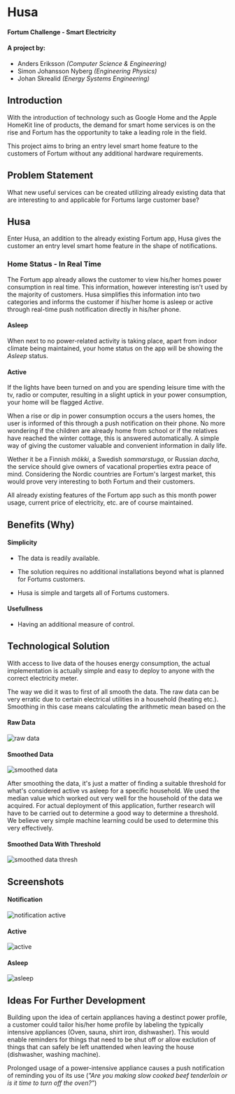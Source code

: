 # Husa 
#### Fortum Challenge - Smart Electricity

#### A project by:

- Anders Eriksson *(Computer Science & Engineering)*
- Simon Johansson Nyberg *(Engineering Physics)*
- Johan Skrealid *(Energy Systems Engineering)*

## Introduction

With the introduction of technology such as Google Home and the Apple HomeKit line of products, the demand for smart home services is on the rise and Fortum has the opportunity to take a leading role in the field.

This project aims to bring an entry level smart home feature to the customers of Fortum without any additional hardware requirements.

## Problem Statement

What new useful services can be created utilizing already existing data that are interesting to and applicable for Fortums large customer base?   

## Husa

Enter Husa, an addition to the already existing Fortum app, Husa gives the customer an entry level smart home feature in the shape of notifications.

### Home Status - In Real Time 

The Fortum app already allows the customer to view his/her homes power consumption in real time. This information, however interesting isn't used by the majority of customers. Husa simplifies this information into two categories and informs the customer if his/her home is asleep or active through real-time push notification directly in his/her phone.

#### Asleep
When next to no power-related activity is taking place, apart from indoor climate being maintained, your home status on the app will be showing the *Asleep* status.

#### Active
If the lights have been turned on and you are spending leisure time with the tv, radio or computer, resulting in a slight uptick in your power consumption, your home will be flagged *Active*.

When a rise or dip in power consumption occurs a the users homes, the user is informed of this through a push notification on their phone. No more wondering if the children are already home from school or if the relatives have reached the winter cottage, this is answered automatically. A simple way of giving the customer valuable and convenient information in daily life.

Wether it be a Finnish *mökki*, a Swedish *sommarstuga*, or Russian *dacha*, the service should give owners of vacational properties extra peace of mind. Considering the Nordic countries are Fortum's largest market, this would prove very interesting to both Fortum and their customers.

All already existing features of the Fortum app such as this month power usage, current price of electricity, etc. are of course maintained.

## Benefits (Why)

#### Simplicity

- The data is readily available.

- The solution requires no additional installations beyond what is planned for Fortums customers.

- Husa is simple and targets all of Fortums customers.

#### Usefullness

- Having an additional measure of control.

## Technological Solution

With access to live data of the houses energy consumption, the actual implementation is actually simple and easy to deploy to anyone with the correct electricity meter.

The way we did it was to first of all smooth the data. The raw data can be very erratic due to certain electrical utilities in a household (heating etc.). Smoothing in this case means calculating the arithmetic mean based on the

#### Raw Data
![raw data](https://github.com/Anders-E/Junction-2017_Fortum-Home/blob/master/data/plots/10-01-11.png?raw=true "Raw Data")

#### Smoothed Data
![smoothed data](https://github.com/Anders-E/Junction-2017_Fortum-Home/blob/master/data/plots/10-01-11-smooth-60.png?raw=true "Smoothed Data")

After smoothing the data, it's just a matter of finding a suitable threshold for what's considered active vs asleep for a specific household. We used the median value which worked out very well for the household of the data we acquired. For actual deployment of this application, further research will have to be carried out to determine a good way to determine a threshold. We believe very simple machine learning could be used to determine this very effectively.

#### Smoothed Data With Threshold
![smoothed data thresh](https://github.com/Anders-E/Junction-2017_Fortum-Home/blob/master/data/plots/10-01-11-smooth-60-thresh.png?raw=true "Smoothed Data With Threshold")

## Screenshots

#### Notification

![notification active](https://github.com/Anders-E/Junction-2017_Fortum-Home/blob/master/prototype-screens/notification_active.png?raw=true "Notification Awake")

#### Active
![active](https://github.com/Anders-E/Junction-2017_Fortum-Home/blob/master/prototype-screens/home.png?raw=true "Active")

#### Asleep
![asleep](https://github.com/Anders-E/Junction-2017_Fortum-Home/blob/master/prototype-screens/cabin.png?raw=true "Asleep")

## Ideas For Further Development

Building upon the idea of certain appliances having a destinct power profile, a customer could tailor his/her home profile by labeling the typically intensive appliances (Oven, sauna, shirt iron, dishwasher). This would enable reminders for things that need to be shut off or allow exclution of things that can safely be left unattended when leaving the house (dishwasher, washing machine).

Prolonged usage of a power-intensive appliance causes a push notification of reminding you of its use (*"Are you making slow cooked beef tenderloin or is it time to turn off the oven?"*)
